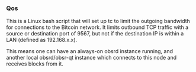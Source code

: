 ### Qos ###

This is a Linux bash script that will set up tc to limit the outgoing bandwidth for connections to the Bitcoin network. It limits outbound TCP traffic with a source or destination port of 9567, but not if the destination IP is within a LAN (defined as 192.168.x.x).

This means one can have an always-on obsrd instance running, and another local obsrd/obsr-qt instance which connects to this node and receives blocks from it.
